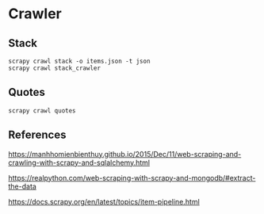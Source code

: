 # Crawler

## Stack

```
scrapy crawl stack -o items.json -t json
scrapy crawl stack_crawler
```

## Quotes

```
scrapy crawl quotes
```

## References

https://manhhomienbienthuy.github.io/2015/Dec/11/web-scraping-and-crawling-with-scrapy-and-sqlalchemy.html

https://realpython.com/web-scraping-with-scrapy-and-mongodb/#extract-the-data

https://docs.scrapy.org/en/latest/topics/item-pipeline.html